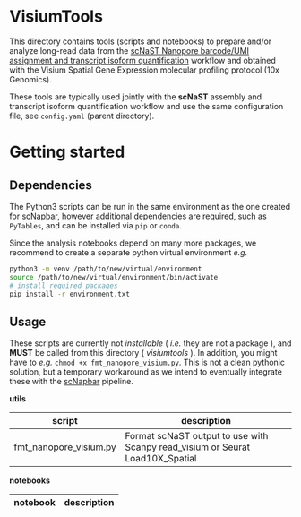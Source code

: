 
VisiumTools
===========

This directory contains tools (scripts and notebooks) to prepare and/or analyze long-read data from the [scNaST Nanopore barcode/UMI assignment and transcript isoform quantification](https://github.com/dieterich-lab/ScNaST/workflow/sc-nanopore-utils/) workflow and obtained with the Visium Spatial Gene Expression molecular profiling protocol (10x Genomics).

These tools are typically used jointly with the **scNaST** assembly and transcript isoform quantification workflow and use the same configuration file, see `config.yaml` (parent directory).


Getting started
===============


## Dependencies

The Python3 scripts can be run in the same environment as the one created for [scNapbar](https://github.com/dieterich-lab/single-cell-nanopore),
however additional dependencies are required, such as `PyTables`, and can be installed via `pip` or `conda`.

Since the analysis notebooks depend on many more packages, we recommend to create a separate python virtual environment *e.g.*


```bash
python3 -m venv /path/to/new/virtual/environment
source /path/to/new/virtual/environment/bin/activate
# install required packages
pip install -r environment.txt
```


## Usage

These scripts are currently not *installable* ( *i.e.* they are not a package ), and **MUST** be called from this directory ( *visiumtools* ). 
In addition, you might have to *e.g.* `chmod +x fmt_nanopore_visium.py`. This is not a clean pythonic solution, but a temporary workaround
as we intend to eventually integrate these with the [scNapbar](https://github.com/dieterich-lab/single-cell-nanopore) pipeline.

**utils**

| script                       | description |
| -----------------------------|-------------|
| fmt_nanopore_visium.py       | Format scNaST output to use with Scanpy read_visium or Seurat Load10X_Spatial |


**notebooks**

| notebook          | description |
| ------------------|-------------|






